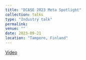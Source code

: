```yaml
---
title: "DCASE 2023 Meta Spotlight"
collection: talks
type: "Industry talk"
permalink: 
venue: ""
date: 2023-09-21
location: "Tampere, Finland"
---
```

[Video](https://youtu.be/N7ajQQksyMM?t=2319)
